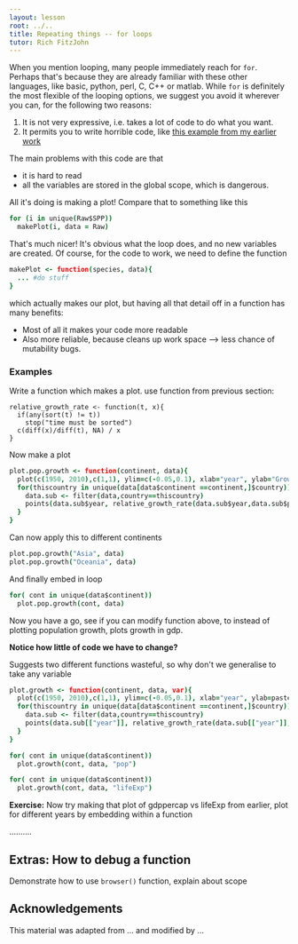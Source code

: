 ```yaml
---
layout: lesson
root: ../..
title: Repeating things -- for loops
tutor: Rich FitzJohn
---
```


When you mention looping, many people immediately reach for `for`. Perhaps
that's because they are already familiar with these other languages,
like basic, python, perl, C, C++ or matlab. While `for` is definitely the most
flexible of the looping options, we suggest you avoid it wherever you can, for
the following two reasons:

1. It is not very expressive, i.e. takes a lot of code to do what you want.
2. It permits you to write horrible code, like [this example from my earlier
   work](ugly)

The main problems with this code are that

- it is hard to read
- all the variables are stored in the global scope, which is dangerous.

All it's doing is making a plot! Compare that to something like this

```coffee
for (i in unique(Raw$SPP))
  makePlot(i, data = Raw)
```

That's much nicer! It's obvious what the loop does, and no new variables are
created. Of course, for the code to work, we need to define the function


```coffee
makePlot <- function(species, data){
  ... #do stuff
}
```

which actually makes our plot, but having all that detail off in a
function has many benefits:

- Most of all it makes your code more readable
- Also more reliable, because cleans up work space --> less chance of mutability bugs.

### Examples

Write a function which makes a plot.  use function from previous section:

```
relative_growth_rate <- function(t, x){
  if(any(sort(t) != t))
    stop("time must be sorted")
  c(diff(x)/diff(t), NA) / x
}
```


Now make a plot

```coffee
plot.pop.growth <- function(continent, data){
  plot(c(1950, 2010),c(1,1), ylim=c(-0.05,0.1), xlab="year", ylab="Growth rate", lty="dashed", type='l', main =continent, las=1)
  for(thiscountry in unique(data[data$continent ==continent,]$country)){
    data.sub <- filter(data,country==thiscountry)
    points(data.sub$year, relative_growth_rate(data.sub$year,data.sub$pop), type='l')
  }
}
```



Can now apply this to different continents

```coffee
plot.pop.growth("Asia", data)
plot.pop.growth("Oceania", data)
```

And finally embed in loop

```coffee
for( cont in unique(data$continent))
  plot.pop.growth(cont, data)
```

Now you have a go, see if you can modify function above, to instead of plotting population growth, plots growth in gdp.

**Notice how little of code we have to change?**

Suggests two different functions wasteful, so why don't we generalise to take any variable

```coffee
plot.growth <- function(continent, data, var){
  plot(c(1950, 2010),c(1,1), ylim=c(-0.05,0.1), xlab="year", ylab=paste("Growth rate,", var), lty="dashed", type='l', main =continent, las=1)
  for(thiscountry in unique(data[data$continent ==continent,]$country)){
    data.sub <- filter(data,country==thiscountry)
    points(data.sub[["year"]], relative_growth_rate(data.sub[["year"]],data.sub[[var]]), type='l')
  }
}
```

```coffee
for( cont in unique(data$continent))
  plot.growth(cont, data, "pop")
```

```coffee
for( cont in unique(data$continent))
  plot.growth(cont, data, "lifeExp")
```

**Exercise:** Now try making that plot of gdppercap vs lifeExp from earlier, plot for different years by embedding within a function

..........

## Extras: How to debug a function

Demonstrate how to use `browser()` function, explain about scope

## Acknowledgements

This material was adapted from ... and modified by ...
